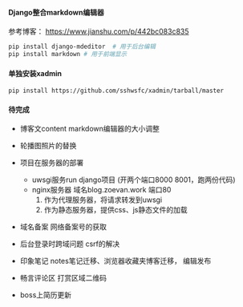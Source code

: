 #### Django整合markdown编辑器
参考博客： https://www.jianshu.com/p/442bc083c835
```sh
pip install django-mdeditor  # 用于后台编辑
pip install markdown # 用于前端显示
```

#### 单独安装xadmin
```
pip install https://github.com/sshwsfc/xadmin/tarball/master
```

#### 待完成
- 博客文content markdown编辑器的大小调整
- 轮播图照片的替换
- 项目在服务器的部署
    - uwsgi服务run django项目 (开两个端口8000 8001，跑两份代码)
    - nginx服务器 域名blog.zoevan.work 端口80
        1. 作为代理服务器，将请求转发到uwsgi
        2. 作为静态服务器，提供css、js静态文件的加载
- 域名备案 网络备案号的获取
- 后台登录时跨域问题 csrf的解决
- 印象笔记 notes笔记迁移、浏览器收藏夹博客迁移， 编辑发布
- 畅言评论区 打赏区域二维码

- boss上简历更新


